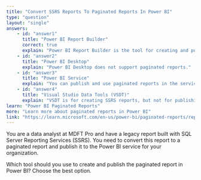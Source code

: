 ```yaml
---
title: "Convert SSRS Reports To Paginated Reports In Power BI"
type: "question"
layout: "single"
answers:
    - id: "answer1"
      title: "Power BI Report Builder"
      correct: true
      explain: "Power BI Report Builder is the tool for creating and publishing paginated reports in the Power BI service."
    - id: "answer2"
      title: "Power BI Desktop"
      explain: "Power BI Desktop does not support paginated reports."
    - id: "answer3"
      title: "Power BI Service"
      explain: "You can publish and use paginated reports in the service, but not author or import SSRS reports directly."
    - id: "answer4"
      title: "Visual Studio Data Tools (VSDT)"
      explain: "VSDT is for creating SSRS reports, but not for publishing to Power BI service."
learn: "Power BI Paginated Reports"
more: "Learn more about paginated reports in Power BI"
link: "https://learn.microsoft.com/en-us/power-bi/paginated-reports/report-builder-power-bi"
---
```

You are a data analyst at MDFT Pro and have a legacy report built with SQL Server Reporting Services (SSRS). You need to convert this report to a paginated report and publish it to the Power BI service for your organization.

Which tool should you use to create and publish the paginated report in Power BI? Choose the best option.
